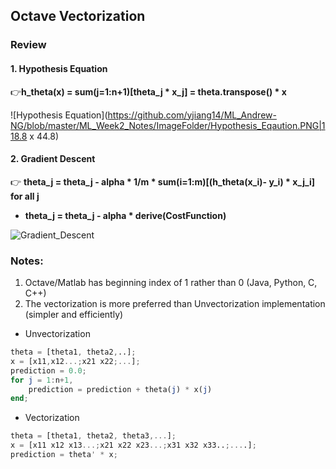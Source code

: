 ## Octave Vectorization

### Review

#### 1. Hypothesis Equation
:point_right:__h_theta(x) = sum(j=1:n+1)[theta_j * x_j] = theta.transpose() * x__

![Hypothesis Equation](https://github.com/yjiang14/ML_Andrew-NG/blob/master/ML_Week2_Notes/ImageFolder/Hypothesis_Eqaution.PNG|118.8 x 44.8)

#### 2. Gradient Descent
:point_right: __theta_j = theta_j - alpha * 1/m * sum(i=1:m)[(h_theta(x_i)- y_i) * x_j_i] for all j__

*  __theta_j = theta_j - alpha * derive(CostFunction)__

![Gradient_Descent](https://github.com/yjiang14/ML_Andrew-NG/blob/master/ML_Week2_Notes/ImageFolder/Gradient_Decrease.PNG)

### Notes:
1. Octave/Matlab has beginning index of 1 rather than 0 (Java, Python, C, C++)
2. The vectorization is more preferred than Unvectorization implementation (simpler and efficiently)
* Unvectorization

```Octave
theta = [theta1, theta2,..];
x = [x11,x12...;x21 x22;...];
prediction = 0.0;
for j = 1:n+1,
	prediction = prediction + theta(j) * x(j)
end;
```

* Vectorization

```Octave
theta = [theta1, theta2, theta3,...];
x = [x11 x12 x13...;x21 x22 x23...;x31 x32 x33..;....];
prediction = theta' * x;
```


